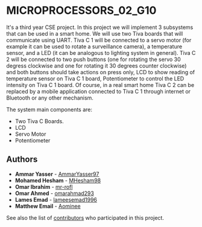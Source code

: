# MICROPROCESSORS_02_G10

It's a third year CSE project.
In this project we will implement 3 subsystems that can be used in a smart home. We will use two Tiva
boards that will communicate using UART.
Tiva C 1 will be connected to a servo motor (for example it can be used to rotate a surveillance camera), a
temperature sensor, and a LED (it can be analogous to lighting system in general).
Tiva C 2 will be connected to two push buttons (one for rotating the servo 30 degress clockwise and one for
rotating it 30 degrees counter clockwise) and both buttons should take actions on press only, LCD to show
reading of temperature sensor on Tiva C 1 board, Potentiometer to control the LED intensity on Tiva C 1
board.
Of course, in a real smart home Tiva C 2 can be replaced by a mobile application connected to Tiva C 1
through internet or Bluetooth or any other mechanism.

The system main components are:
- Two Tiva C Boards.
- LCD
- Servo Motor
- Potentiometer

## Authors

* **Ammar Yasser** - [AmmarYasser97](https://github.com/AmmarYasser97)
* **Mohamed Hesham** - [MHesham98](https://github.com/MHesham98)
* **Omar Ibrahim** - [mr-rofl](https://github.com/mr-rofl)
* **Omar Ahmed** - [omarahmad293](https://github.com/omarahmad293)
* **Lames Emad** - [lameesemad1996](https://github.com/lameesemad1996)
* **Matthew Email** - [Aominee](https://github.com/Aominee)

See also the list of [contributors](https://github.com/omarahmad293/MICROPROCESSORS_01_G22/graphs/contributors) who participated in this project.

